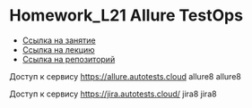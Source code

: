 # Homework_L21 Allure TestOps

- [Ссылка на занятие](https://school.qa.guru/pl/teach/control/lesson/view?id=334954983&editMode=0) 
- [Ссылка на лекцию](https://github.com/qa-guru/knowledge-base/wiki/Allure-TestOps-Python)
- [Ссылка на репозиторий](https://github.com/eroshenkoam/allure-pytest-example)

Доступ к сервису https://allure.autotests.cloud
allure8 allure8


Доступ к сервису https://jira.autotests.cloud/
jira8 jira8